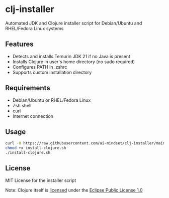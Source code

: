 # clj-installer

Automated JDK and Clojure installer script for Debian/Ubuntu and RHEL/Fedora Linux systems

## Features
- Detects and installs Temurin JDK 21 if no Java is present
- Installs Clojure in user's home directory (no sudo required)
- Configures PATH in .zshrc
- Supports custom installation directory

## Requirements
- Debian/Ubuntu or RHEL/Fedora Linux
- Zsh shell
- curl
- Internet connection

## Usage
```bash
curl -O https://raw.githubusercontent.com/ai-mindset/clj-installer/main/install-clojure.sh
chmod +x install-clojure.sh
./install-clojure.sh
```

## License
MIT License for the installer script

Note: Clojure itself is [licensed](https://clojure.org/community/license) under the [Eclipse Public License 1.0](https://opensource.org/license/epl-1-0)  
